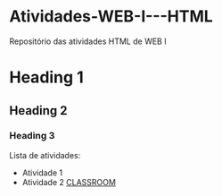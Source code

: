 # Atividades-WEB-I---HTML
Repositório das atividades HTML de WEB I

# Heading 1
## Heading 2
### Heading 3

Lista de atividades:
- Atividade 1
- Atividade 2
  [CLASSROOM](https://classroom.google.com/c/Njg1NDY5Mzk3MDg5/m/Njg2MDcxMzM0MzU1/details)

